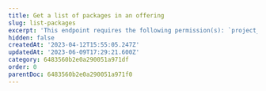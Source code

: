 ```yaml
---
title: Get a list of packages in an offering
slug: list-packages
excerpt: 'This endpoint requires the following permission(s): `project_configuration:packages:read`.'
hidden: false
createdAt: '2023-04-12T15:55:05.247Z'
updatedAt: '2023-06-09T17:29:21.600Z'
category: 6483560b2e0a290051a971df
order: 0
parentDoc: 6483560b2e0a290051a971f0
---
```

